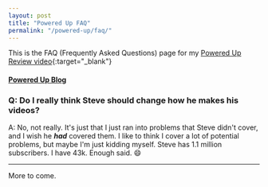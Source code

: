 ```yaml
---
layout: post
title: "Powered Up FAQ"
permalink: "/powered-up/faq/"
---
```

This is the FAQ (Frequently Asked Questions) page for my [Powered Up Review video](https://youtu.be/TUSk-BjrUaI){:target="_blank"}

#### [Powered Up Blog](/powered-up/)

### Q: Do I really think Steve should change how he makes his videos?

A: No, not really. It's just that I just ran into problems that Steve didn't cover, and I wish he ***had*** covered them. I like to think I cover a lot of potential problems, but maybe I'm just kidding myself. Steve has 1.1 million subscribers. I have 43k. Enough said. 😄

---

More to come.